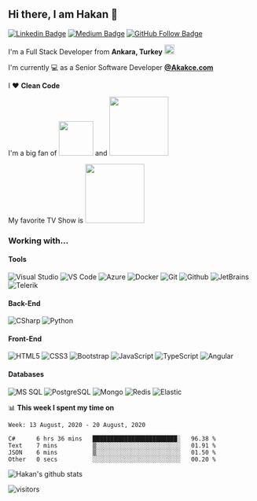 ## Hi there, I am Hakan 👋

[![Linkedin Badge](https://img.shields.io/badge/-Linkedin-blue?style=flat&logo=Linkedin&logoColor=white&link=https://www.linkedin.com/in/hgunay/)](https://www.linkedin.com/in/hgunay/) 
[![Medium Badge](https://img.shields.io/badge/-Medium-black?style=flat&logo=Medium&logoColor=white&link=https://medium.com/@hakangunay)](https://medium.com/@hakangunay) 
[![GitHub Follow Badge](https://img.shields.io/github/followers/hgunay?label=follow&style=social)](https://github.com/hgunay)

I'm a Full Stack Developer from  **Ankara, Turkey** <img src="https://raw.githubusercontent.com/hgunay/hgunay/master/images/turkiye.png" width="20" />

I'm currently :computer: as a Senior Software Developer **[@Akakce.com](https://www.akakce.com)**

I :heart: **Clean Code** 

I'm a big fan of <img src="https://raw.githubusercontent.com/hgunay/hgunay/master/images/starwars.png" width="70" /> and <img src="https://raw.githubusercontent.com/hgunay/hgunay/master/images/lotr.png" width="120" />

My favorite TV Show is <img src="https://raw.githubusercontent.com/hgunay/hgunay/master/images/poi.png" width="120" />

### Working with...

#### Tools

![Visual Studio](https://img.shields.io/badge/-Visual%20Studio-5C2D91?style=flat&logo=visual-studio&logoColor=fff)
![VS Code](http://img.shields.io/badge/-VS%20Code-007ACC?style=flat&logo=visual-studio-code&logoColor=fff)
![Azure](https://img.shields.io/badge/-Microsoft%20Azure-0089D6?style=flat&logo=Microsoft%20Azure&logoColor=fff)
![Docker](https://img.shields.io/badge/-Docker-2496ED?style=flat&logo=Docker&logoColor=fff)
![Git](https://img.shields.io/badge/-Git-F05032?style=flat&logo=Git&logoColor=fff)
![Github](https://img.shields.io/badge/-Github-181717?style=flat&logo=Github&logoColor=fff)
![JetBrains](https://img.shields.io/badge/-Jetbrains-000000?style=flat&logo=Jetbrains&logoColor=fff)
![Telerik](https://img.shields.io/badge/-Telerik-5ce500?style=flat&logoColor=fff)



#### Back-End

![CSharp](https://img.shields.io/badge/-C%23-239120?style=flat&logo=c%20sharp&logoColor=fff)
![Python](https://img.shields.io/badge/-Python-3776AB?style=flat&logo=python&logoColor=fff)

#### Front-End

![HTML5](https://img.shields.io/badge/-HTML5-E34F26?style=flat&logo=HTML5&logoColor=fff)
![CSS3](https://img.shields.io/badge/-CSS3-1572B6?style=flat&logo=CSS3&logoColor=fff)
![Bootstrap](https://img.shields.io/badge/-Bootstrap-563D7C?style=flat&logo=bootstrap&logoColor=fff)
![JavaScript](https://img.shields.io/badge/-JavaScript-F7DF1E?style=flat&logo=javascript&logoColor=000&labelColor=000)
![TypeScript](https://img.shields.io/badge/-TypeScript-007ACC?style=flat&logo=typescript&logoColor=fff)
![Angular](https://img.shields.io/badge/-Angular-DD0031?style=flat&logo=angular&logoColor=fff)

#### Databases

![MS SQL](https://img.shields.io/badge/-MS%20SQL-CC2927?style=flat&logo=microsoft%20sql%20server&logoColor=fff)
![PostgreSQL](https://img.shields.io/badge/-PostgreSQL-336791?style=flat&logo=postgresql)
![Mongo](https://img.shields.io/badge/-Mongo-47A248?style=flat&logo=Mongodb&logoColor=fff)
![Redis](https://img.shields.io/badge/-Redis-DC382D?style=flat&logo=Redis&logoColor=fff)
![Elastic](https://img.shields.io/badge/-Elastic%20Search-005571?style=flat&logo=ElasticSearch&logoColor=fff)

📊 **This week I spent my time on**
<!--START_SECTION:waka-->
```text
Week: 13 August, 2020 - 20 August, 2020

C#      6 hrs 36 mins   ████████████████████████░   96.38 % 
Text    7 mins          ▒░░░░░░░░░░░░░░░░░░░░░░░░   01.91 % 
JSON    6 mins          ▒░░░░░░░░░░░░░░░░░░░░░░░░   01.50 % 
Other   0 secs          ░░░░░░░░░░░░░░░░░░░░░░░░░   00.20 % 
```
<!--END_SECTION:waka-->

![Hakan's github stats](https://github-readme-stats.vercel.app/api?username=hgunay&show_icons=true&theme=nightowl)

![visitors](https://visitor-badge.laobi.icu/badge?page_id=hgunay)
